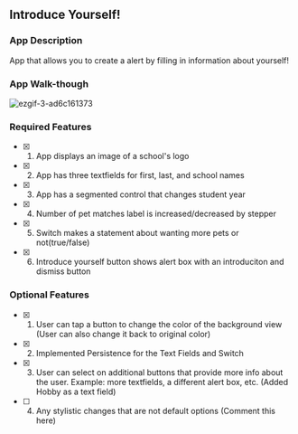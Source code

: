 ## Introduce Yourself!

### App Description
App that allows you to create a alert by filling in information about yourself!

### App Walk-though

![ezgif-3-ad6c161373](https://github.com/sosropartono/iOS102_Prework-/assets/66928465/58fbbee2-38c4-4939-98b6-009ecc42309d)


### Required Features

- [x] 1. App displays an image of a school's logo
- [x] 2. App has three textfields for first, last, and school names
- [x] 3. App has a segmented control that changes student year
- [x] 4. Number of pet matches label is increased/decreased by stepper
- [x] 5. Switch makes a statement about wanting more pets or not(true/false) 
- [x] 6. Introduce yourself button shows alert box with an introduciton and dismiss button

### Optional Features

- [x] 1. User can tap a button to change the color of the background view (User can also change it back to original color)
- [x] 2. Implemented Persistence for the Text Fields and Switch
- [x] 3. User can select on additional buttons that provide more info about the user. Example: more textfields, a different alert box, etc. (Added Hobby as a text field)
- [ ] 4. Any stylistic changes that are not default options (Comment this here)
